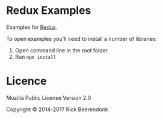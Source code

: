 # Redux Examples

Examples for [Redux](http://redux.js.org/).

To open examples you'll need to install a number of libraries:

1. Open command line in the root folder
2. Run `npm install`

# Licence

Mozilla Public License Version 2.0

Copyright © 2014-2017 Rick Beerendonk
